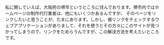 
私に関していえば、大阪府の堺市というところに住んでおります。堺市内ではホームページの制作代行業者は、他にもいくつかあるんですが、
そのページをリンクしたいと思うことが、たまにあります。しかし、被リンクをチェックするウェブアプリケーションがありまして、それを使うとその方々にこのサイトが見つかってしまうので、リンクをためらうんですが、この解決方法を考えたいところです。
